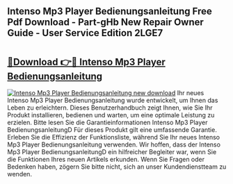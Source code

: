 ## Intenso Mp3 Player Bedienungsanleitung Free Pdf Download - Part-gHb New Repair Owner Guide - User Service Edition 2LGE7

# <h2><a href="http://df0kuk.blite.top/?on=Intenso+Mp3+Player+Bedienungsanleitung">🔗Download 👉🔴 Intenso Mp3 Player Bedienungsanleitung</a></h2>

[![Intenso Mp3 Player Bedienungsanleitung new download](https://i.imgur.com/lujVjoI.png)](http://df0kuk.blite.top/?on=Intenso+Mp3+Player+Bedienungsanleitung)
Ihr neues Intenso Mp3 Player Bedienungsanleitung wurde entwickelt, um Ihnen das Leben zu erleichtern. Dieses Benutzerhandbuch zeigt Ihnen, wie Sie Ihr Produkt installieren, bedienen und warten, um eine optimale Leistung zu erzielen. Bitte lesen Sie die Garantieinformationen Intenso Mp3 Player BedienungsanleitungD Für dieses Produkt gilt eine umfassende Garantie. Erleben Sie die Effizienz der Funktionsliste, während Sie Ihr neues Intenso Mp3 Player Bedienungsanleitung verwenden. Wir hoffen, dass der Intenso Mp3 Player BedienungsanleitungD ein hilfreicher Begleiter war, wenn Sie die Funktionen Ihres neuen Artikels erkunden. Wenn Sie Fragen oder Bedenken haben, zögern Sie bitte nicht, sich an unser Kundendienstteam zu wenden.

